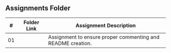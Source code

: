##  Assignments Folder

|   #   | Folder Link | Assignment Description |
| :---: | ----------- | ---------------------- |
|   01  |          |Assignment to ensure proper commenting and README creation.|
